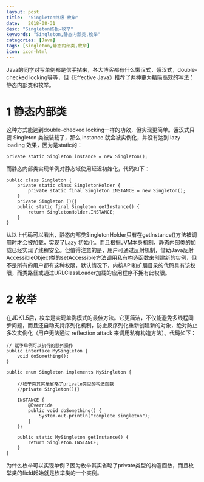 ```yaml
---
layout: post
title:  "Singleton终极-枚举"
date:   2018-08-31
desc: "Singleton终极-枚举"
keywords: "Singleton,静态内部类,枚举"
categories: [Java]
tags: [Singleton,静态内部类,枚举]
icon: icon-html
---
```


Java的同学对写单例都是信手拈来，各大博客都有什么懒汉式，饿汉式，double-checked locking等等，但《Effective Java》推荐了两种更为精简高效的写法：静态内部类和枚举。

# **1 静态内部类**

这种方式能达到double-checked locking一样的功效，但实现更简单。饿汉式只要 Singleton 类被装载了，那么 instance 就会被实例化，并没有达到 lazy loading 效果，因为是static的：

	private static Singleton instance = new Singleton(); 

而静态内部类实现单例对静态域使用延迟初始化，代码如下：

	public class Singleton {  
	    private static class SingletonHolder {  
	    	private static final Singleton INSTANCE = new Singleton();  
	    }  
	    private Singleton (){}  
	    public static final Singleton getInstance() {  
	    	return SingletonHolder.INSTANCE;  
	    }  
	}

从以上代码可以看出，静态内部类SingletonHolder只有在getInstance()方法被调用时才会被加载，实现了Lazy 初始化。而且根据JVM本身机制，静态内部类的加载已经实现了线程安全。但值得注意的是，用户可通过反射机制，借助Java反射AccessibleObject类的setAccessible方法调用私有构造函数来创建新的实例，但不是所有的用户都有这种权限，默认情况下，内核API和扩展目录的代码具有该权限，而类路径或通过URLClassLoader加载的应用程序不拥有此权限。

# **2 枚举**

在JDK1.5后，枚举是实现单例模式的最佳方法。它更简洁，不仅能避免多线程同步问题，而且还自动支持序列化机制，防止反序列化重新创建新的对象，绝对防止多次实例化（用户无法通过 reflection attack 来调用私有构造方法）。代码如下：

	// 赋予单例可以执行的额外操作
	public interface MySingleton {
	    void doSomething();
	}
	
	public enum Singleton implements MySingleton {
	
	    //枚举类其实是省略了private类型的构造函数
	    //private Singleton(){}
	    
	    INSTANCE {
	        @Override
	        public void doSomething() {
	            System.out.println("complete singleton");
	        }
	    };
	
	    public static MySingleton getInstance() {
	        return Singleton.INSTANCE;
	    }
	}

为什么枚举可以实现单例？因为枚举其实省略了private类型的构造函数，而且枚举类的field起始就是枚举类的一个实例。